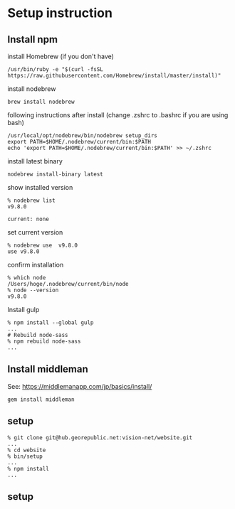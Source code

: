 # Setup instruction


## Install npm

install Homebrew (if you don't have)
```
/usr/bin/ruby -e "$(curl -fsSL https://raw.githubusercontent.com/Homebrew/install/master/install)"
```

install nodebrew

```
brew install nodebrew
```

following instructions after install
(change .zshrc to .bashrc if you are using bash)
```
/usr/local/opt/nodebrew/bin/nodebrew setup_dirs
export PATH=$HOME/.nodebrew/current/bin:$PATH
echo 'export PATH=$HOME/.nodebrew/current/bin:$PATH' >> ~/.zshrc
```

install latest binary
```
nodebrew install-binary latest
```

show installed version
```
% nodebrew list
v9.8.0

current: none
```

set current version
```
% nodebrew use  v9.8.0
use v9.8.0
```

confirm installation

```
% which node
/Users/hoge/.nodebrew/current/bin/node
% node --version
v9.8.0
```

Install gulp
```
% npm install --global gulp
...
# Rebuild node-sass
% npm rebuild node-sass
...
````
## Install middleman

See: https://middlemanapp.com/jp/basics/install/

```
gem install middleman
```


## setup
```
% git clone git@hub.georepublic.net:vision-net/website.git
...
% cd website
% bin/setup
...
% npm install
...
```

## setup
```

```
